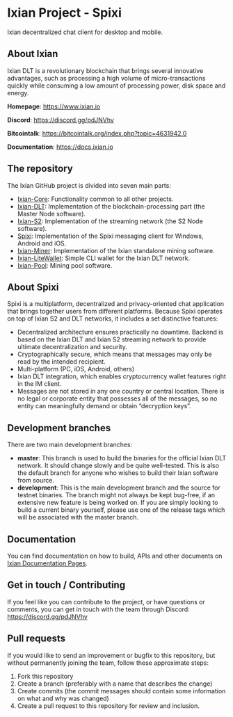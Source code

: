 # Ixian Project - Spixi
Ixian decentralized chat client for desktop and mobile.

## About Ixian

Ixian DLT is a revolutionary blockchain that brings several innovative advantages, such as processing a high volume of micro-transactions quickly while consuming a low amount of processing power, disk space and energy.

**Homepage**: https://www.ixian.io

**Discord**: https://discord.gg/pdJNVhv

**Bitcointalk**: https://bitcointalk.org/index.php?topic=4631942.0

**Documentation**: https://docs.ixian.io

## The repository

The Ixian GitHub project is divided into seven main parts:

* [Ixian-Core](https://github.com/ProjectIxian/Ixian-Core): Functionality common to all other projects.
* [Ixian-DLT](https://github.com/ProjectIxian/Ixian-DLT): Implementation of the blockchain-processing part (the Master Node software).
* [Ixian-S2](https://github.com/ProjectIxian/Ixian-S2): Implementation of the streaming network (the S2 Node software).
* [Spixi](https://github.com/ProjectIxian/Spixi): Implementation of the Spixi messaging client for Windows, Android and iOS.
* [Ixian-Miner](https://github.com/ProjectIxian/Ixian-Miner): Implementation of the Ixian standalone mining software.
* [Ixian-LiteWallet](https://github.com/ProjectIxian/Ixian-LiteWallet): Simple CLI wallet for the Ixian DLT network.
* [Ixian-Pool](https://github.com/ProjectIxian/Ixian-Pool): Mining pool software.

## About Spixi

Spixi is a multiplatform, decentralized and privacy-oriented chat application that brings together users from different platforms. Because Spixi operates on top of Ixian S2 and DLT networks, it includes a set distinctive features:

* Decentralized architecture ensures practically no downtime. Backend is based on the Ixian DLT and Ixian S2 streaming network to provide ultimate decentralization and security.
* Cryptographically secure, which means that messages may only be read by the intended recipient.
* Multi-platform (PC, iOS, Android, others)
* Ixian DLT integration, which enables cryptocurrency wallet features right in the IM client.
* Messages are not stored in any one country or central location. There is no legal or corporate entity that possesses all of the messages, so no entity can meaningfully demand or obtain “decryption keys”.

## Development branches

There are two main development branches:
* **master**: This branch is used to build the binaries for the official Ixian DLT network. It should change slowly and be quite well-tested. This is also the default branch for anyone who wishes to build their Ixian software from source.
* **development**: This is the main development branch and the source for testnet binaries. The branch might not always be kept bug-free, if an extensive new feature is being worked on. If you are simply looking to build a current binary yourself, please use one of the release tags which will be associated with the master branch.

## Documentation

You can find documentation on how to build, APIs and other documents on [Ixian Documentation Pages](https://docs.ixian.io).

## Get in touch / Contributing

If you feel like you can contribute to the project, or have questions or comments, you can get in touch with the team through Discord: https://discord.gg/pdJNVhv

## Pull requests

If you would like to send an improvement or bugfix to this repository, but without permanently joining the team, follow these approximate steps:

1. Fork this repository
2. Create a branch (preferably with a name that describes the change)
3. Create commits (the commit messages should contain some information on what and why was changed)
4. Create a pull request to this repository for review and inclusion.
